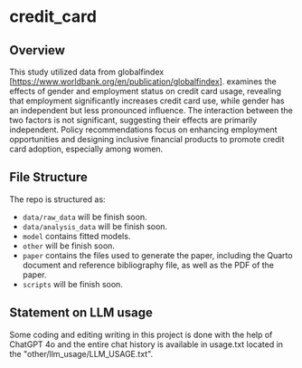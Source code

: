 # credit_card

## Overview


This study utilized data from globalfindex [https://www.worldbank.org/en/publication/globalfindex]. examines the effects of gender and employment status on credit card usage, revealing that employment significantly increases credit card use, while gender has an independent but less pronounced influence. The interaction between the two factors is not significant, suggesting their effects are primarily independent. Policy recommendations focus on enhancing employment opportunities and designing inclusive financial products to promote credit card adoption, especially among women.


## File Structure

The repo is structured as:

-   `data/raw_data` will be finish soon.
-   `data/analysis_data` will be finish soon.
-   `model` contains fitted models. 
-   `other` will be finish soon.
-   `paper` contains the files used to generate the paper, including the Quarto document and reference bibliography file, as well as the PDF of the paper. 
-   `scripts` will be finish soon.

## Statement on LLM usage

Some coding and editing writing in this project is done with the help of ChatGPT 4o and the entire chat history is available in usage.txt located in the "other/llm_usage/LLM_USAGE.txt".
